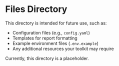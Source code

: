 # Files Directory

This directory is intended for future use, such as:

- Configuration files (e.g., `config.yaml`)
- Templates for report formatting
- Example environment files (`.env.example`)
- Any additional resources your toolkit may require

Currently, this directory is a placeholder.
